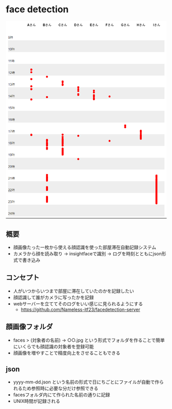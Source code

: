 # face detection

![image](image.png)

## 概要
- 顔画像たった一枚から使える顔認識を使った部屋滞在自動記録システム
- カメラから顔を読み取り -> insightfaceで識別 -> ログを時刻とともにjson形式で書き込み

## コンセプト
- 人がいつからいつまで部屋に滞在していたのかを記録したい
- 顔認識して誰がカメラに写ったかを記録
- webサーバーを立ててそのログをいい感じに見られるようにする
    - https://github.com/Nameless-itf23/facedetection-server

## 顔画像フォルダ
- faces > (対象者の名前) -> ○○.jpg という形式でフォルダを作ることで簡単にいくらでも顔認識の対象者を登録可能
- 顔画像を増やすことで精度向上をさせることもできる

## json
- yyyy-mm-dd.json という名前の形式で日にちごとにファイルが自動で作られるため参照時に必要な分だけ参照できる
- facesフォルダ内にて作られた名前の通りに記録
- UNIX時間が記録される